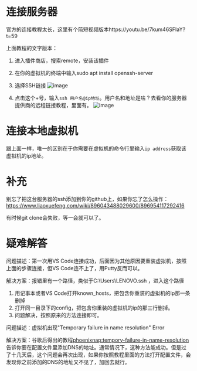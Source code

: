 # 连接服务器
官方的连接教程太长，这里有个简短视频版本https://youtu.be/7kum46SFIaY?t=59  

上面教程的文字版本：
1. 进入插件商店，搜索remote，安装该插件 
2. 在你的虚拟机的终端中输入sudo apt install openssh-server
3. 选择SSH链接
![image](https://user-images.githubusercontent.com/69742577/160222467-208a64e6-e906-4661-9cd9-bc768ffeb31f.png)  

4. 点击这个+号，输入```ssh 用户名@ip地址```。用户名和地址是啥？去看你的服务器提供商的远程链接教程，里面有。
![image](https://user-images.githubusercontent.com/69742577/160222504-96654cf6-2c69-4f08-8ce2-e3347d51bd1c.png)  

# 连接本地虚拟机
跟上面一样，唯一的区别在于你需要在虚拟机的命令行里输入```ip address```获取该虚拟机的ip地址。  

# 补充
别忘了把这台服务器的ssh添加到你的github上，如果你忘了怎么操作：https://www.liaoxuefeng.com/wiki/896043488029600/896954117292416  

有时候git clone会失败，等一会就可以了。  

# 疑难解答
问题描述：第一次用VS Code连接成功，后面因为其他原因要重装虚拟机，按照上面的步骤连接，但VS Code连不上了，用Putty反而可以。  

解决方案：报错里有一个路径，类似于C:\Users\LENOVO\.ssh ，进入这个路径
1. 用记事本或者VS Code打开known_hosts，把包含你重装的虚拟机的ip那一条删掉
2. 打开同一目录下的config，把包含你重装的虚拟机的ip的那三行删掉。
3. 问题解决，按照原来的方法连接即可。  

问题描述：虚拟机出现"Temporary failure in name resolution" Error  

解决方案：谷歌后得出的教程[phoenixnap:tempory-failure-in-name-resolution](https://phoenixnap.com/kb/temporary-failure-in-name-resolution#:~:text=The%20%22Temporary%20failure%20in%20name%20resolution%22%20error%20occurs%20when%20the,show%20up%20on%20your%20system.)告诉你要在配置文件里添加DNS的地址。通常情况下，这种方法能成功。但是过了十几天后，这个问题会再次出现，如果你按照教程里面的方法打开配置文件，会发现你之前添加的DNS的地址又不见了，加回去就行。  
